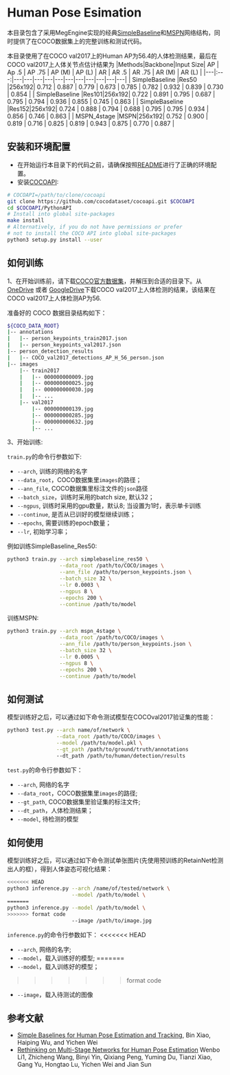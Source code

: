 # Human Pose Esimation

本目录包含了采用MegEngine实现的经典[SimpleBaseline](https://arxiv.org/pdf/1804.06208.pdf)和[MSPN](https://arxiv.org/pdf/1901.00148.pdf)网络结构，同时提供了在COCO数据集上的完整训练和测试代码。

本目录使用了在COCO val2017上的Human AP为56.4的人体检测结果，最后在COCO val2017上人体关节点估计结果为
|Methods|Backbone|Input Size| AP | Ap .5 | AP .75 | AP (M) | AP (L) | AR | AR .5 | AR .75 | AR (M) | AR (L) |
|---|:---:|---|---|---|---|---|---|---|---|---|---|---|
| SimpleBaseline |Res50 |256x192| 0.712 | 0.887 | 0.779 | 0.673 | 0.785 | 0.782 | 0.932 | 0.839 | 0.730 | 0.854 |
| SimpleBaseline |Res101|256x192| 0.722 | 0.891 | 0.795 | 0.687 | 0.795 | 0.794 | 0.936 | 0.855 | 0.745 | 0.863 |
| SimpleBaseline |Res152|256x192| 0.724 | 0.888 | 0.794 | 0.688 | 0.795 | 0.795 | 0.934 | 0.856 | 0.746 | 0.863 |
| MSPN_4stage |MSPN|256x192| 0.752 | 0.900 | 0.819 | 0.716 | 0.825 | 0.819 | 0.943 | 0.875 | 0.770 | 0.887 |

## 安装和环境配置

* 在开始运行本目录下的代码之前，请确保按照[README](../../../../README.md)进行了正确的环境配置。
* 安装[COCOAPI](https://github.com/cocodataset/cocoapi):
```bash
# COCOAPI=/path/to/clone/cocoapi
git clone https://github.com/cocodataset/cocoapi.git $COCOAPI
cd $COCOAPI/PythonAPI
# Install into global site-packages
make install
# Alternatively, if you do not have permissions or prefer
# not to install the COCO API into global site-packages
python3 setup.py install --user
```


## 如何训练

1、在开始训练前，请下载[COCO官方数据集](http://cocodataset.org/#download)，并解压到合适的目录下。从[OneDrive](https://1drv.ms/f/s!AhIXJn_J-blWzzDXoz5BeFl8sWM-) 或者 [GoogleDrive](https://drive.google.com/drive/folders/1fRUDNUDxe9fjqcRZ2bnF_TKMlO0nB_dk?usp=sharing)下载COCO val2017上人体检测的结果，该结果在COCO val2017上人体检测AP为56.

准备好的 COCO 数据目录结构如下：
```bash
${COCO_DATA_ROOT}
|-- annotations
|   |-- person_keypoints_train2017.json
|   |-- person_keypoints_val2017.json
|-- person_detection_results
|   |-- COCO_val2017_detections_AP_H_56_person.json
|-- images
    |-- train2017
    |   |-- 000000000009.jpg
    |   |-- 000000000025.jpg
    |   |-- 000000000030.jpg
    |   |-- ... 
    |-- val2017
        |-- 000000000139.jpg
        |-- 000000000285.jpg
        |-- 000000000632.jpg
        |-- ... 
```


3、开始训练:

`train.py`的命令行参数如下:
- `--arch`, 训练的网络的名字
- `--data_root`，COCO数据集里`images`的路径；
- `--ann_file`, COCO数据集里标注文件的`json`路径
- `--batch_size`，训练时采用的batch size, 默认32；
- `--ngpus`, 训练时采用的gpu数量，默认8; 当设置为1时，表示单卡训练
- `--continue`, 是否从已训好的模型继续训练；
- `--epochs`, 需要训练的epoch数量；
- `--lr`, 初始学习率；

例如训练SimpleBaseline_Res50:
```bash
python3 train.py --arch simplebaseline_res50 \
                 --data_root /path/to/COCO/images \
                 --ann_file /path/to/person_keypoints.json \
                 --batch_size 32 \
                 --lr 0.0003 \
                 --ngpus 8 \
                 --epochs 200 \
                 --continue /path/to/model
```
训练MSPN:
```bash
python3 train.py --arch mspn_4stage \
                 --data_root /path/to/COCO/images \
                 --ann_file /path/to/person_keypoints.json \
                 --batch_size 32 \
                 --lr 0.0005 \
                 --ngpus 8 \
                 --epochs 200 \
                 --continue /path/to/model

```

## 如何测试

模型训练好之后，可以通过如下命令测试模型在COCOval2017验证集的性能：

```bash
python3 test.py --arch name/of/network \
                --data_root /path/to/COCO/images \
                --model /path/to/model.pkl \
                --gt_path /path/to/ground/truth/annotations
                --dt_path /path/to/human/detection/results
```

`test.py`的命令行参数如下：
- `--arch`, 网络的名字
- `--data_root`，COCO数据集里`images`的路径;
- `--gt_path`, COCO数据集里验证集的标注文件;
- `--dt_path`，人体检测结果；
- `--model`, 待检测的模型

## 如何使用

模型训练好之后，可以通过如下命令测试单张图片(先使用预训练的RetainNet检测出人的框），得到人体姿态可视化结果：

```bash
<<<<<<< HEAD
python3 inference.py --arch /name/of/tested/network \
                     --model /path/to/model \
=======
python3 inference.py --model /path/to/model \
>>>>>>> format code
                     --image /path/to/image.jpg
```

`inference.py`的命令行参数如下：
<<<<<<< HEAD
- `--arch`, 网络的名字;
- `--model`，载入训练好的模型;
=======
- `--model`，载入训练好的模型；
>>>>>>> format code
- `--image`，载入待测试的图像

## 参考文献

- [Simple Baselines for Human Pose Estimation and Tracking](https://arxiv.org/pdf/1804.06208.pdf), Bin Xiao, Haiping Wu, and Yichen Wei
- [Rethinking on Multi-Stage Networks for Human Pose Estimation](https://arxiv.org/pdf/1901.00148.pdf) Wenbo Li1, Zhicheng Wang, Binyi Yin, Qixiang Peng, Yuming Du, Tianzi Xiao, Gang Yu, Hongtao Lu, Yichen Wei and Jian Sun

